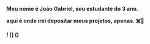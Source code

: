 **Meu nome é João Gabriel, sou estudante do 3 ano.** 

**aqui é onde irei depositar meus projetos, apenas. ☠️🔪**

**! [] ()**
